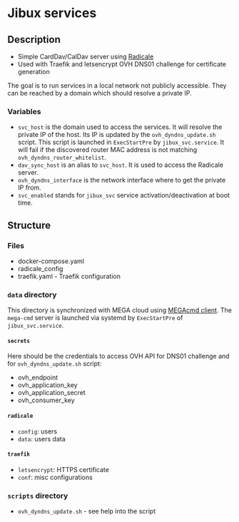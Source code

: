 # Jibux services

## Description

* Simple CardDav/CalDav server using [Radicale](https://radicale.org/)
* Used with Traefik and letsencrypt OVH DNS01 challenge for certificate generation

The goal is to run services in a local network not publicly accessible. They can be reached by a domain which should resolve a private IP.

### Variables

* `svc_host` is the domain used to access the services. It will resolve the private IP of the host. Its IP is updated by the `ovh_dyndns_update.sh` script. This script is launched in `ExecStartPre` by `jibux_svc.service`. It will fail if the discovered router MAC address is not matching `ovh_dyndns_router_whitelist`.
* `dav_sync_host` is an alias to `svc_host`. It is used to access the Radicale server.
* `ovh_dyndns_interface` is the network interface where to get the private IP from.
* `svc_enabled` stands for `jibux_svc` service activation/deactivation at boot time.

## Structure

### Files

* docker-compose.yaml
* radicale_config
* traefik.yaml - Traefik configuration

### `data` directory

This directory is synchronized with MEGA cloud using [MEGAcmd client](https://github.com/meganz/MEGAcmd). The `mega-cmd` server is launched via systemd by `ExecStartPre` of `jibux_svc.service`.

#### `secrets`

Here should be the credentials to access OVH API for DNS01 challenge and for `ovh_dyndns_update.sh` script:

* ovh_endpoint
* ovh_application_key
* ovh_application_secret
* ovh_consumer_key

#### `radicale`

* `config`: users
* `data`: users data

#### `traefik`

* `letsencrypt`: HTTPS certificate
* `conf`: misc configurations

### `scripts` directory

* `ovh_dyndns_update.sh` - see help into the script

